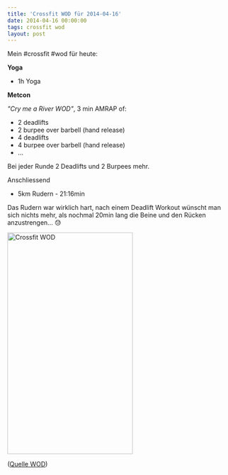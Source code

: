 ```yaml
---
title: 'Crossfit WOD für 2014-04-16'
date: 2014-04-16 00:00:00 
tags: crossfit wod
layout: post
---
```

Mein #crossfit #wod für heute:

**Yoga**

* 1h Yoga

**Metcon**

*"Cry me a River WOD"*, 3 min AMRAP of:

* 2 deadlifts
* 2 burpee over barbell (hand release)
* 4 deadlifts
* 4 burpee over barbell (hand release)
* ...

Bei jeder Runde 2 Deadlifts und 2 Burpees mehr.

Anschliessend

* 5km Rudern - 21:16min

Das Rudern war wirklich hart, nach einem Deadlift Workout wünscht man sich nichts mehr, als nochmal 20min lang die Beine und den Rücken anzustrengen... :sweat:

<a href="https://www.flickr.com/photos/cringe/13919825384" title="Crossfit WOD by Carsten Ringe, on Flickr"><img src="https://farm8.staticflickr.com/7306/13919825384_bdb96695a1.jpg" width="283" height="500" alt="Crossfit WOD"></a>

([Quelle WOD][0])

[0]: http://www.crossfithh.de/1/post/2014/04/workout-wednesday13.html

